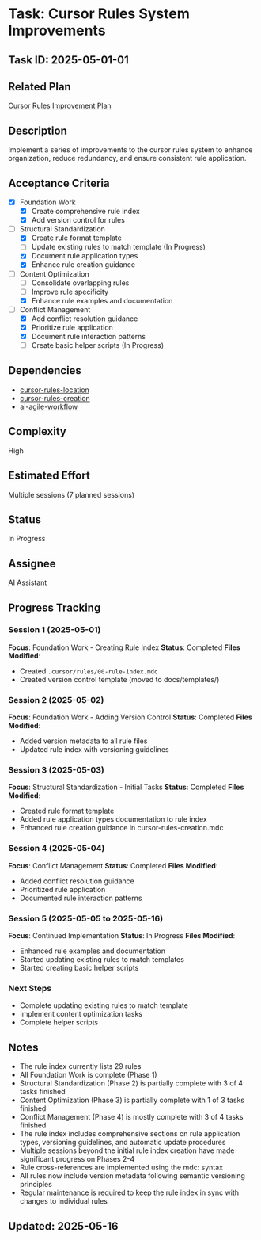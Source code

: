 # Task: Cursor Rules System Improvements

## Task ID: 2025-05-01-01

## Related Plan
[Cursor Rules Improvement Plan](/docs/plans/cursor-rules-improvement.md)

## Description
Implement a series of improvements to the cursor rules system to enhance organization, reduce redundancy, and ensure consistent rule application.

## Acceptance Criteria
- [x] Foundation Work
  - [x] Create comprehensive rule index
  - [x] Add version control for rules
- [ ] Structural Standardization
  - [x] Create rule format template
  - [ ] Update existing rules to match template (In Progress)
  - [x] Document rule application types
  - [x] Enhance rule creation guidance
- [ ] Content Optimization
  - [ ] Consolidate overlapping rules
  - [ ] Improve rule specificity
  - [x] Enhance rule examples and documentation
- [ ] Conflict Management
  - [x] Add conflict resolution guidance
  - [x] Prioritize rule application
  - [x] Document rule interaction patterns
  - [ ] Create basic helper scripts (In Progress)

## Dependencies
- [cursor-rules-location](/.cursor/rules/cursor-rules-location.mdc)
- [cursor-rules-creation](/.cursor/rules/cursor-rules-creation.mdc)
- [ai-agile-workflow](/.cursor/rules/ai-agile-workflow.mdc)

## Complexity
High

## Estimated Effort
Multiple sessions (7 planned sessions)

## Status
In Progress

## Assignee
AI Assistant

## Progress Tracking

### Session 1 (2025-05-01)
**Focus**: Foundation Work - Creating Rule Index
**Status**: Completed
**Files Modified**:
- Created `.cursor/rules/00-rule-index.mdc`
- Created version control template (moved to docs/templates/)

### Session 2 (2025-05-02)
**Focus**: Foundation Work - Adding Version Control
**Status**: Completed
**Files Modified**:
- Added version metadata to all rule files
- Updated rule index with versioning guidelines

### Session 3 (2025-05-03)
**Focus**: Structural Standardization - Initial Tasks
**Status**: Completed
**Files Modified**:
- Created rule format template
- Added rule application types documentation to rule index
- Enhanced rule creation guidance in cursor-rules-creation.mdc

### Session 4 (2025-05-04)
**Focus**: Conflict Management
**Status**: Completed
**Files Modified**:
- Added conflict resolution guidance
- Prioritized rule application
- Documented rule interaction patterns

### Session 5 (2025-05-05 to 2025-05-16)
**Focus**: Continued Implementation
**Status**: In Progress
**Files Modified**:
- Enhanced rule examples and documentation
- Started updating existing rules to match templates
- Started creating basic helper scripts

### Next Steps
- Complete updating existing rules to match template
- Implement content optimization tasks
- Complete helper scripts

## Notes
- The rule index currently lists 29 rules
- All Foundation Work is complete (Phase 1)
- Structural Standardization (Phase 2) is partially complete with 3 of 4 tasks finished
- Content Optimization (Phase 3) is partially complete with 1 of 3 tasks finished
- Conflict Management (Phase 4) is mostly complete with 3 of 4 tasks finished
- The rule index includes comprehensive sections on rule application types, versioning guidelines, and automatic update procedures
- Multiple sessions beyond the initial rule index creation have made significant progress on Phases 2-4
- Rule cross-references are implemented using the mdc: syntax
- All rules now include version metadata following semantic versioning principles
- Regular maintenance is required to keep the rule index in sync with changes to individual rules

## Updated: 2025-05-16
